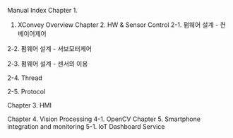 Manual Index
Chapter 1.
1. XConvey Overview
Chapter 2. HW & Sensor Control
2-1. 펌웨어 설계 - 컨베이어제어

2-2. 펌웨어 설계 - 서보모터제어

2-3. 펌웨어 설계 - 센서의 이용

2-4. Thread

2-5. Protocol

Chapter 3. HMI


Chapter 4. Vision Processing
4-1. OpenCV
Chapter 5. Smartphone integration and monitoring
5-1. IoT Dashboard Service
